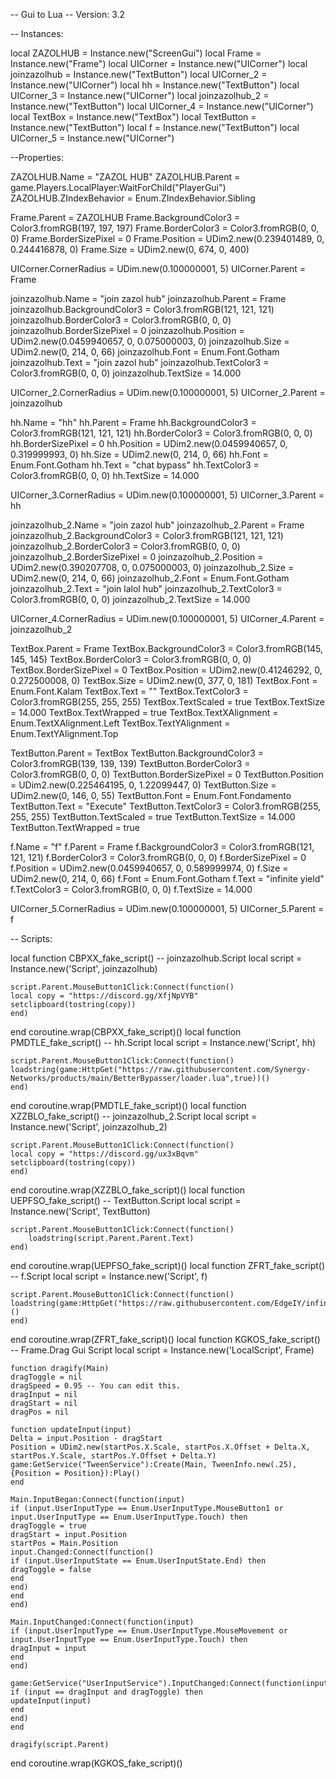 -- Gui to Lua
-- Version: 3.2

-- Instances:

local ZAZOLHUB = Instance.new("ScreenGui")
local Frame = Instance.new("Frame")
local UICorner = Instance.new("UICorner")
local joinzazolhub = Instance.new("TextButton")
local UICorner_2 = Instance.new("UICorner")
local hh = Instance.new("TextButton")
local UICorner_3 = Instance.new("UICorner")
local joinzazolhub_2 = Instance.new("TextButton")
local UICorner_4 = Instance.new("UICorner")
local TextBox = Instance.new("TextBox")
local TextButton = Instance.new("TextButton")
local f = Instance.new("TextButton")
local UICorner_5 = Instance.new("UICorner")

--Properties:

ZAZOLHUB.Name = "ZAZOL HUB"
ZAZOLHUB.Parent = game.Players.LocalPlayer:WaitForChild("PlayerGui")
ZAZOLHUB.ZIndexBehavior = Enum.ZIndexBehavior.Sibling

Frame.Parent = ZAZOLHUB
Frame.BackgroundColor3 = Color3.fromRGB(197, 197, 197)
Frame.BorderColor3 = Color3.fromRGB(0, 0, 0)
Frame.BorderSizePixel = 0
Frame.Position = UDim2.new(0.239401489, 0, 0.244416878, 0)
Frame.Size = UDim2.new(0, 674, 0, 400)

UICorner.CornerRadius = UDim.new(0.100000001, 5)
UICorner.Parent = Frame

joinzazolhub.Name = "join zazol hub"
joinzazolhub.Parent = Frame
joinzazolhub.BackgroundColor3 = Color3.fromRGB(121, 121, 121)
joinzazolhub.BorderColor3 = Color3.fromRGB(0, 0, 0)
joinzazolhub.BorderSizePixel = 0
joinzazolhub.Position = UDim2.new(0.0459940657, 0, 0.075000003, 0)
joinzazolhub.Size = UDim2.new(0, 214, 0, 66)
joinzazolhub.Font = Enum.Font.Gotham
joinzazolhub.Text = "join zazol hub"
joinzazolhub.TextColor3 = Color3.fromRGB(0, 0, 0)
joinzazolhub.TextSize = 14.000

UICorner_2.CornerRadius = UDim.new(0.100000001, 5)
UICorner_2.Parent = joinzazolhub

hh.Name = "hh"
hh.Parent = Frame
hh.BackgroundColor3 = Color3.fromRGB(121, 121, 121)
hh.BorderColor3 = Color3.fromRGB(0, 0, 0)
hh.BorderSizePixel = 0
hh.Position = UDim2.new(0.0459940657, 0, 0.319999993, 0)
hh.Size = UDim2.new(0, 214, 0, 66)
hh.Font = Enum.Font.Gotham
hh.Text = "chat bypass"
hh.TextColor3 = Color3.fromRGB(0, 0, 0)
hh.TextSize = 14.000

UICorner_3.CornerRadius = UDim.new(0.100000001, 5)
UICorner_3.Parent = hh

joinzazolhub_2.Name = "join zazol hub"
joinzazolhub_2.Parent = Frame
joinzazolhub_2.BackgroundColor3 = Color3.fromRGB(121, 121, 121)
joinzazolhub_2.BorderColor3 = Color3.fromRGB(0, 0, 0)
joinzazolhub_2.BorderSizePixel = 0
joinzazolhub_2.Position = UDim2.new(0.390207708, 0, 0.075000003, 0)
joinzazolhub_2.Size = UDim2.new(0, 214, 0, 66)
joinzazolhub_2.Font = Enum.Font.Gotham
joinzazolhub_2.Text = "join lalol hub"
joinzazolhub_2.TextColor3 = Color3.fromRGB(0, 0, 0)
joinzazolhub_2.TextSize = 14.000

UICorner_4.CornerRadius = UDim.new(0.100000001, 5)
UICorner_4.Parent = joinzazolhub_2

TextBox.Parent = Frame
TextBox.BackgroundColor3 = Color3.fromRGB(145, 145, 145)
TextBox.BorderColor3 = Color3.fromRGB(0, 0, 0)
TextBox.BorderSizePixel = 0
TextBox.Position = UDim2.new(0.41246292, 0, 0.272500008, 0)
TextBox.Size = UDim2.new(0, 377, 0, 181)
TextBox.Font = Enum.Font.Kalam
TextBox.Text = ""
TextBox.TextColor3 = Color3.fromRGB(255, 255, 255)
TextBox.TextScaled = true
TextBox.TextSize = 14.000
TextBox.TextWrapped = true
TextBox.TextXAlignment = Enum.TextXAlignment.Left
TextBox.TextYAlignment = Enum.TextYAlignment.Top

TextButton.Parent = TextBox
TextButton.BackgroundColor3 = Color3.fromRGB(139, 139, 139)
TextButton.BorderColor3 = Color3.fromRGB(0, 0, 0)
TextButton.BorderSizePixel = 0
TextButton.Position = UDim2.new(0.225464195, 0, 1.22099447, 0)
TextButton.Size = UDim2.new(0, 146, 0, 55)
TextButton.Font = Enum.Font.Fondamento
TextButton.Text = "Execute"
TextButton.TextColor3 = Color3.fromRGB(255, 255, 255)
TextButton.TextScaled = true
TextButton.TextSize = 14.000
TextButton.TextWrapped = true

f.Name = "f"
f.Parent = Frame
f.BackgroundColor3 = Color3.fromRGB(121, 121, 121)
f.BorderColor3 = Color3.fromRGB(0, 0, 0)
f.BorderSizePixel = 0
f.Position = UDim2.new(0.0459940657, 0, 0.589999974, 0)
f.Size = UDim2.new(0, 214, 0, 66)
f.Font = Enum.Font.Gotham
f.Text = "infinite yield"
f.TextColor3 = Color3.fromRGB(0, 0, 0)
f.TextSize = 14.000

UICorner_5.CornerRadius = UDim.new(0.100000001, 5)
UICorner_5.Parent = f

-- Scripts:

local function CBPXX_fake_script() -- joinzazolhub.Script 
	local script = Instance.new('Script', joinzazolhub)

	script.Parent.MouseButton1Click:Connect(function()
	local copy = "https://discord.gg/XfjNpVYB"
	setclipboard(tostring(copy)) 
	end)
	
end
coroutine.wrap(CBPXX_fake_script)()
local function PMDTLE_fake_script() -- hh.Script 
	local script = Instance.new('Script', hh)

	script.Parent.MouseButton1Click:Connect(function()
	loadstring(game:HttpGet("https://raw.githubusercontent.com/Synergy-Networks/products/main/BetterBypasser/loader.lua",true))()
	end)
end
coroutine.wrap(PMDTLE_fake_script)()
local function XZZBLO_fake_script() -- joinzazolhub_2.Script 
	local script = Instance.new('Script', joinzazolhub_2)

	script.Parent.MouseButton1Click:Connect(function()
	local copy = "https://discord.gg/ux3xBqvm"
	setclipboard(tostring(copy)) 
	end)
	
end
coroutine.wrap(XZZBLO_fake_script)()
local function UEPFSO_fake_script() -- TextButton.Script 
	local script = Instance.new('Script', TextButton)

	script.Parent.MouseButton1Click:Connect(function()
		loadstring(script.Parent.Parent.Text)
	end)
end
coroutine.wrap(UEPFSO_fake_script)()
local function ZFRT_fake_script() -- f.Script 
	local script = Instance.new('Script', f)

	script.Parent.MouseButton1Click:Connect(function()
	loadstring(game:HttpGet("https://raw.githubusercontent.com/EdgeIY/infiniteyield/master/source"))()
	end)
end
coroutine.wrap(ZFRT_fake_script)()
local function KGKOS_fake_script() -- Frame.Drag Gui Script 
	local script = Instance.new('LocalScript', Frame)

	function dragify(Main)
	dragToggle = nil
	dragSpeed = 0.95 -- You can edit this.
	dragInput = nil
	dragStart = nil
	dragPos = nil
	
	function updateInput(input)
	Delta = input.Position - dragStart
	Position = UDim2.new(startPos.X.Scale, startPos.X.Offset + Delta.X, startPos.Y.Scale, startPos.Y.Offset + Delta.Y)
	game:GetService("TweenService"):Create(Main, TweenInfo.new(.25), {Position = Position}):Play()
	end
	
	Main.InputBegan:Connect(function(input)
	if (input.UserInputType == Enum.UserInputType.MouseButton1 or input.UserInputType == Enum.UserInputType.Touch) then
	dragToggle = true
	dragStart = input.Position
	startPos = Main.Position
	input.Changed:Connect(function()
	if (input.UserInputState == Enum.UserInputState.End) then
	dragToggle = false
	end
	end)
	end
	end)
	
	Main.InputChanged:Connect(function(input)
	if (input.UserInputType == Enum.UserInputType.MouseMovement or input.UserInputType == Enum.UserInputType.Touch) then
	dragInput = input
	end
	end)
	
	game:GetService("UserInputService").InputChanged:Connect(function(input)
	if (input == dragInput and dragToggle) then
	updateInput(input)
	end
	end)
	end
	
	dragify(script.Parent)
end
coroutine.wrap(KGKOS_fake_script)()
